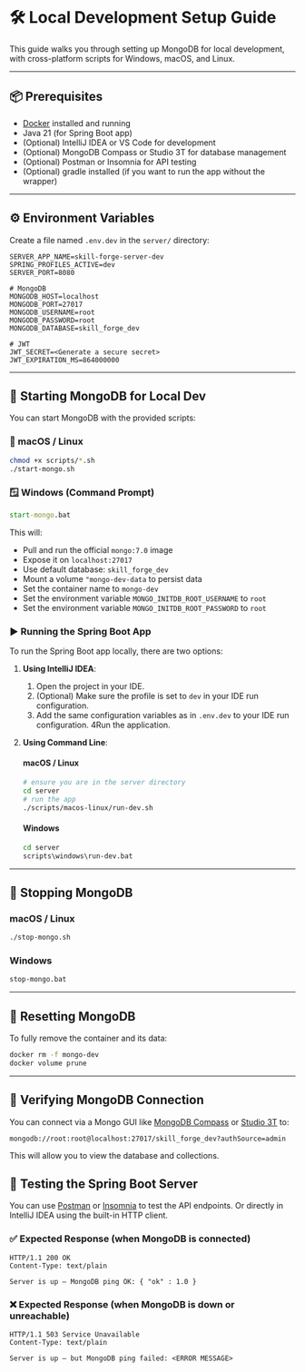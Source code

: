 # 🛠 Local Development Setup Guide

This guide walks you through setting up MongoDB for local development, with cross-platform scripts for Windows, macOS,
and Linux.

---

## 📦 Prerequisites

- [Docker](https://www.docker.com/get-started) installed and running
- Java 21 (for Spring Boot app)
- (Optional) IntelliJ IDEA or VS Code for development
- (Optional) MongoDB Compass or Studio 3T for database management
- (Optional) Postman or Insomnia for API testing
- (Optional) gradle installed (if you want to run the app without the wrapper)

---

## ⚙️ Environment Variables

Create a file named `.env.dev` in the `server/` directory:

```env
SERVER_APP_NAME=skill-forge-server-dev
SPRING_PROFILES_ACTIVE=dev
SERVER_PORT=8080

# MongoDB
MONGODB_HOST=localhost
MONGODB_PORT=27017
MONGODB_USERNAME=root
MONGODB_PASSWORD=root
MONGODB_DATABASE=skill_forge_dev

# JWT
JWT_SECRET=<Generate a secure secret>
JWT_EXPIRATION_MS=864000000

```

---

## 🚀 Starting MongoDB for Local Dev

You can start MongoDB with the provided scripts:

### 🐧 macOS / Linux

```bash
chmod +x scripts/*.sh
./start-mongo.sh
```

### 🪟 Windows (Command Prompt)

```cmd
start-mongo.bat
```

This will:

* Pull and run the official `mongo:7.0` image
* Expose it on `localhost:27017`
* Use default database: `skill_forge_dev`
* Mount a volume `"mongo-dev-data` to persist data
* Set the container name to `mongo-dev`
* Set the environment variable `MONGO_INITDB_ROOT_USERNAME` to `root`
* Set the environment variable `MONGO_INITDB_ROOT_PASSWORD` to `root`

### ▶️ Running the Spring Boot App

To run the Spring Boot app locally, there are two options:

1. **Using IntelliJ IDEA**:
    1. Open the project in your IDE.
    2. (Optional) Make sure the profile is set to `dev` in your IDE run configuration.
    3. Add the same configuration variables as in `.env.dev` to your IDE run configuration.
       4Run the application.

2. **Using Command Line**:
   #### macOS / Linux
    ```bash
    # ensure you are in the server directory
    cd server
    # run the app
   ./scripts/macos-linux/run-dev.sh
    ````
   #### Windows
    ```cmd
    cd server
    scripts\windows\run-dev.bat
    ```

---

## 🛑 Stopping MongoDB

### macOS / Linux

```bash
./stop-mongo.sh
```

### Windows

```cmd
stop-mongo.bat
```

---

## 🧼 Resetting MongoDB

To fully remove the container and its data:

```bash
docker rm -f mongo-dev
docker volume prune
```

---

## 🧪 Verifying MongoDB Connection

You can connect via a Mongo GUI like [MongoDB Compass](https://www.mongodb.com/try/download/compass)
or [Studio 3T](https://studio3t.com/download/) to:

```
mongodb://root:root@localhost:27017/skill_forge_dev?authSource=admin
```

This will allow you to view the database and collections.

## 🧪 Testing the Spring Boot Server

You can use [Postman](https://www.postman.com/downloads/) or [Insomnia](https://insomnia.rest/download) to test the API
endpoints. Or directly in IntelliJ IDEA using the built-in HTTP client.

### ✅ Expected Response (when MongoDB is connected)

```http
HTTP/1.1 200 OK
Content-Type: text/plain

Server is up — MongoDB ping OK: { "ok" : 1.0 }
```

### ❌ Expected Response (when MongoDB is down or unreachable)

```http
HTTP/1.1 503 Service Unavailable
Content-Type: text/plain

Server is up — but MongoDB ping failed: <ERROR MESSAGE>
```